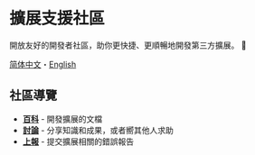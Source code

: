 # 擴展支援社區

開放友好的開發者社區，助你更快捷、更順暢地開發第三方擴展。 💖

[简体中文](README_zh-hans.md)・[English](README.md)

## 社區導覽

- **[百科](https://github.com/choice-form/extension-community/wiki)** - 開發擴展的文檔
- **[討論](https://github.com/choice-form/extension-community/discussions)** - 分享知識和成果，或者嚮其他人求助
- **[上報](https://github.com/choice-form/extension-community/issues)** - 提交擴展相關的錯誤報告
